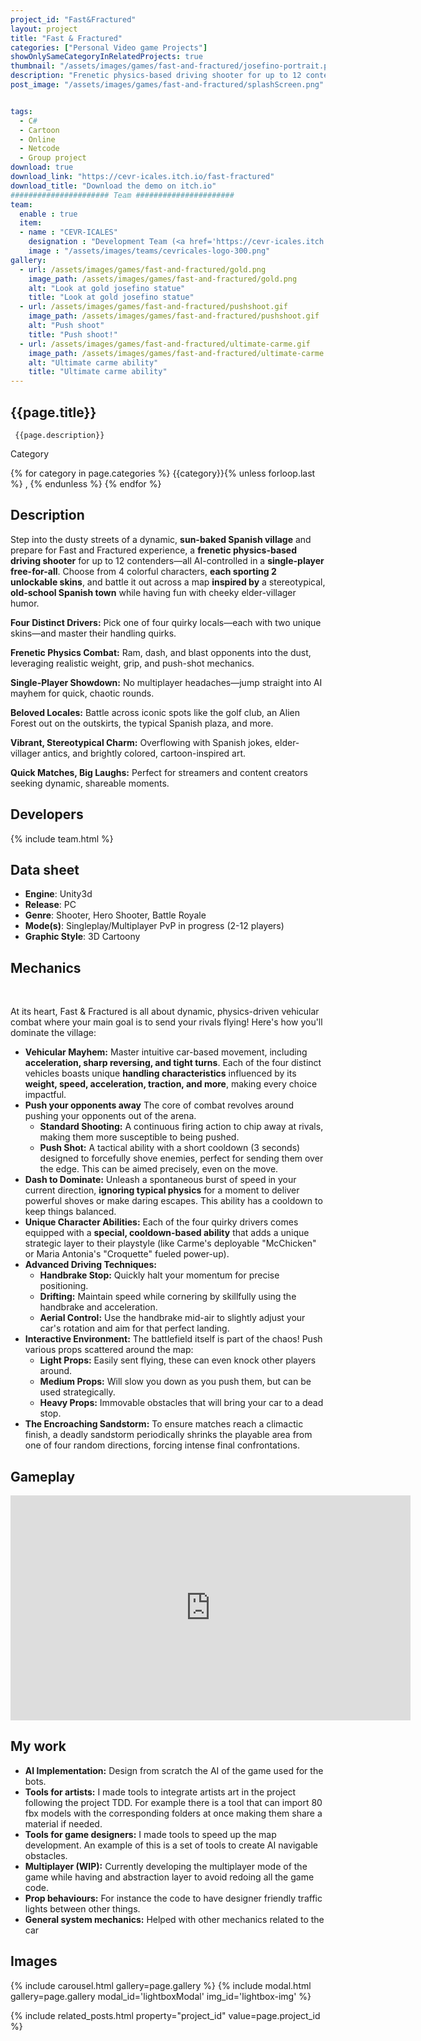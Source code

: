 ```yaml
---
project_id: "Fast&Fractured"
layout: project
title: "Fast & Fractured"
categories: ["Personal Video game Projects"]
showOnlySameCategoryInRelatedProjects: true
thumbnail: "/assets/images/games/fast-and-fractured/josefino-portrait.png"
description: "Frenetic physics-based driving shooter for up to 12 contenders"
post_image: "/assets/images/games/fast-and-fractured/splashScreen.png"


tags:
  - C#
  - Cartoon
  - Online
  - Netcode
  - Group project
download: true
download_link: "https://cevr-icales.itch.io/fast-fractured"
download_title: "Download the demo on itch.io"
###################### Team ######################
team:
  enable : true
  item:
  - name : "CEVR-ICALES"
    designation : "Development Team (<a href='https://cevr-icales.itch.io/fast-fractured' target='_blank'>see full team on itch.io</a>)"
    image : "/assets/images/teams/cevricales-logo-300.png"
gallery:
  - url: /assets/images/games/fast-and-fractured/gold.png
    image_path: /assets/images/games/fast-and-fractured/gold.png
    alt: "Look at gold josefino statue"
    title: "Look at gold josefino statue"
  - url: /assets/images/games/fast-and-fractured/pushshoot.gif
    image_path: /assets/images/games/fast-and-fractured/pushshoot.gif
    alt: "Push shoot"
    title: "Push shoot!"
  - url: /assets/images/games/fast-and-fractured/ultimate-carme.gif
    image_path: /assets/images/games/fast-and-fractured/ultimate-carme.gif
    alt: "Ultimate carme ability"
    title: "Ultimate carme ability"
---
```


 <!--Title and desription. -->
<div class="col-lg-8 text-center" markdown=1>

## {{page.title}}

     {{page.description}}

</div>
 <!-- <div class="row">-->

  <div class="col-lg-12 text-center">
   <p class="text-color font-weight-bold mb-2">Category</p>
   <p>{% for category in page.categories %} {{category}}{% unless forloop.last %} , {% endunless %} {% endfor %}</p>
  </div>
  <!--<div class="col-lg-12 text-center">
  # <p class="text-color font-weight-bold mb-2">Si se quieren poner mas tags en rojo</p>
  # <p>aqui habia algo?</p> -->
   <!--</div>-->

<div class="col-lg-8 text-center" markdown=1>

## Description

Step into the dusty streets of a dynamic, **sun-baked Spanish village** and prepare for Fast and Fractured experience, a **frenetic physics-based driving shooter** for up to 12 contenders—all AI-controlled in a **single-player free-for-all**. Choose from 4 colorful characters, **each sporting 2 unlockable skins**, and battle it out across a map **inspired by** a stereotypical, **old-school Spanish town** while having fun with cheeky elder-villager humor.

**Four Distinct Drivers:** Pick one of four quirky locals—each with two unique skins—and master their handling quirks.

**Frenetic Physics Combat:** Ram, dash, and blast opponents into the dust, leveraging realistic weight, grip, and push-shot mechanics.

**Single-Player Showdown:** No multiplayer headaches—jump straight into AI mayhem for quick, chaotic rounds.

**Beloved Locales:** Battle across iconic spots like the golf club, an Alien Forest out on the outskirts, the typical Spanish plaza, and more.

**Vibrant, Stereotypical Charm:** Overflowing with Spanish jokes, elder-villager antics, and brightly colored, cartoon-inspired art.

**Quick Matches, Big Laughs:** Perfect for streamers and content creators seeking dynamic, shareable moments.
</div>

<div class="col-lg-8 text-center" markdown=1>

## Developers

{% include team.html %}

## Data sheet

* **Engine**: Unity3d
* **Release**: PC
* **Genre**: Shooter, Hero Shooter, Battle Royale
* **Mode(s)**: Singleplay/Multiplayer PvP in progress (2-12 players)
* **Graphic Style**: 3D Cartoony
</div>

<div class="col-lg-8 text-center" markdown=1>

## Mechanics

 &ensp; &ensp;  

At its heart, Fast & Fractured is all about dynamic, physics-driven vehicular combat where your main goal is to send your rivals flying! Here's how you'll dominate the village:

*   **Vehicular Mayhem:** Master intuitive car-based movement, including **acceleration, sharp reversing, and tight turns**. Each of the four distinct vehicles boasts unique **handling characteristics** influenced by its **weight, speed, acceleration, traction, and more**, making every choice impactful.
*   **Push your opponents away** The core of combat revolves around pushing your opponents out of the arena.
    *   **Standard Shooting:** A continuous firing action to chip away at rivals, making them more susceptible to being pushed.
    *   **Push Shot:** A tactical ability with a short cooldown (3 seconds) designed to forcefully shove enemies, perfect for sending them over the edge. This can be aimed precisely, even on the move.
*   **Dash to Dominate:** Unleash a spontaneous burst of speed in your current direction, **ignoring typical physics** for a moment to deliver powerful shoves or make daring escapes. This ability has a cooldown to keep things balanced.
*   **Unique Character Abilities:** Each of the four quirky drivers comes equipped with a **special, cooldown-based ability** that adds a unique strategic layer to their playstyle (like Carme's deployable "McChicken" or Maria Antonia's "Croquette" fueled power-up).
*   **Advanced Driving Techniques:**
    *   **Handbrake Stop:** Quickly halt your momentum for precise positioning.
    *   **Drifting:** Maintain speed while cornering by skillfully using the handbrake and acceleration.
    *   **Aerial Control:** Use the handbrake mid-air to slightly adjust your car's rotation and aim for that perfect landing.
*   **Interactive Environment:** The battlefield itself is part of the chaos! Push various props scattered around the map:
    *   **Light Props:** Easily sent flying, these can even knock other players around.
    *   **Medium Props:** Will slow you down as you push them, but can be used strategically.
    *   **Heavy Props:** Immovable obstacles that will bring your car to a dead stop.
*   **The Encroaching Sandstorm:** To ensure matches reach a climactic finish, a deadly sandstorm periodically shrinks the playable area from one of four random directions, forcing intense final confrontations.

</div>



<div class="col-lg-12 text-center" markdown=1>

## Gameplay

<iframe width="640" height="360" src="https://drive.google.com/file/d/1BvsJuGa-Xr-MD2b-m_tsVeXeMKjSVmV8/view" frameborder="0" allowfullscreen></iframe>
</div>

<div class="col-lg-12 text-center" markdown=1>

## My work
* **AI Implementation:** Design from scratch the AI of the game used for the bots.
* **Tools for artists:** I made tools to integrate artists art in the project following the project TDD. For example there is a tool that can import 80 fbx models with the corresponding folders at once making them share a material if needed.
* **Tools for game designers:** I made tools to speed up the map development. An example of this is a set of tools to create AI navigable obstacles.
* **Multiplayer (WIP):** Currently developing the multiplayer mode of the game while having and abstraction layer to avoid redoing all the game code.
* **Prop behaviours:** For instance the code to have designer friendly traffic lights between other things.
* **General system mechanics:** Helped with other mechanics related to the car

## Images

{% include carousel.html gallery=page.gallery %}
{% include modal.html  gallery=page.gallery modal_id='lightboxModal' img_id='lightbox-img' %}

</div>

{% include related_posts.html property="project_id" value=page.project_id %}